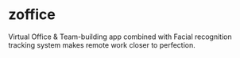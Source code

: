 # zoffice
Virtual Office &amp; Team-building app combined with Facial recognition tracking system makes remote work closer to perfection. 
